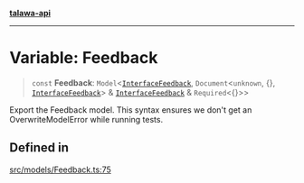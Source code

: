 [**talawa-api**](../../../README.md)

***

# Variable: Feedback

> `const` **Feedback**: `Model`\<[`InterfaceFeedback`](../interfaces/InterfaceFeedback.md), `Document`\<`unknown`, \{\}, [`InterfaceFeedback`](../interfaces/InterfaceFeedback.md)\> & [`InterfaceFeedback`](../interfaces/InterfaceFeedback.md) & `Required`\<\{\}\>\>

Export the Feedback model.
This syntax ensures we don't get an OverwriteModelError while running tests.

## Defined in

[src/models/Feedback.ts:75](https://github.com/Suyash878/talawa-api/blob/f376d03c37e9acd046e7cc983947432c95f74442/src/models/Feedback.ts#L75)
